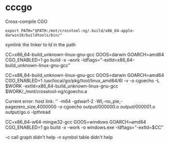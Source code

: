 cccgo
=====

Cross-compile CGO

    export PATH="$PATH:/mnt/crosstool-ng/.build/x86_64-apple-darwin10/buildtools/bin/"

symlink the linker to ld in the path

CC=x86_64-build_unknown-linux-gnu-gcc GOOS=darwin GOARCH=amd64 CGO_ENABLED=1 go build -x -work -ldflags="-extld=x86_64-build_unknown-linux-gnu-gcc"

CC=x86_64-build_unknown-linux-gnu-gcc GOOS=darwin GOARCH=amd64 CGO_ENABLED=1 /usr/local/go/pkg/tool/linux_amd64/6l -v -o cgoecho -L $WORK -extld=x86_64-build_unknown-linux-gnu-gcc $WORK/_/mnt/crosstool-ng/cgoecho.a

Current error:
host link: '' -m64 -gdwarf-2 -Wl,-no_pie,-pagezero_size,4000000 -o cgoecho output/000000.o output/000001.o output/go.o -lpthread

CC=x86_64-w64-mingw32-gcc GOOS=windows GOARCH=amd64 CGO_ENABLED=1 go build -x -work -o windows.exe -ldflags="-extld=$CC"

-c call graph didn't help
-n symbol table didn't help
